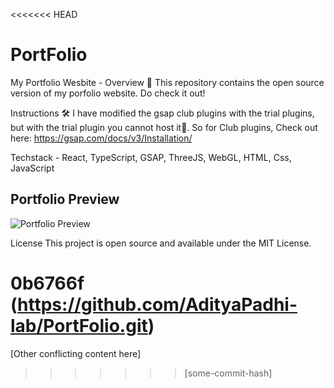 <<<<<<< HEAD

PortFolio
=======

My Portfolio Wesbite - Overview 🚀
This repository contains the open source version of my porfolio website. Do check it out!

Instructions 🛠️
I have modified the gsap club plugins with the trial plugins, but with the trial plugin you cannot host it🔴. So for Club plugins, Check out here: https://gsap.com/docs/v3/Installation/

Techstack - React, TypeScript, GSAP, ThreeJS, WebGL, HTML, Css, JavaScript

## Portfolio Preview
![Portfolio Preview](assets/images/portfolio.png)


License
This project is open source and available under the MIT License.

0b6766f (https://github.com/AdityaPadhi-lab/PortFolio.git)
=======
[Other conflicting content here]
>>>>>>> [some-commit-hash]
